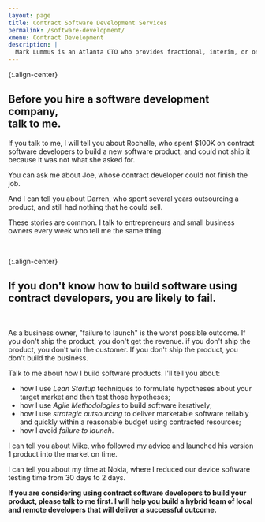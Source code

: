 ```yaml
---
layout: page
title: Contract Software Development Services
permalink: /software-development/
xmenu: Contract Development
description: |
  Mark Lummus is an Atlanta CTO who provides fractional, interim, or on-demand CTO services. Mark knows how to reduce risks and maximize budgets using outsourcing to build software applications. Mark knows how to avoid "failure to launch" outcomes. Mark is available to develop custom software for you. Schedule a free consultation today!
---
```


{:.align-center}
## Before you hire a software development company,<br /> talk to me.

If you talk to me, I will tell you about Rochelle, who spent $100K on contract software developers to build a new software product, and could not ship it because it was not what she asked for. 

You can ask me about Joe, whose contract developer could not finish the job.

And I can tell you about Darren, who spent several years outsourcing a product, and still had nothing that he could sell.

These stories are common. I talk to entrepreneurs and small business owners every week who tell me the same thing.

<br />

{:.align-center}
## If you don't know how to build software using contract developers, you are likely to fail.

<br />

As a business owner, "failure to launch" is the worst possible outcome. If you don't ship the product, you don't get the revenue. if you don't ship the product, you don't win the customer. If you don't ship the product, you don't build the business.

Talk to me about how I build software products. I'll tell you about:

 * how I use *Lean Startup* techniques to formulate hypotheses about your target market and then test those hypotheses; 
 * how I use *Agile Methodologies* to build software iteratively; 
 * how I use *strategic outsourcing* to deliver marketable software reliably and quickly within a reasonable budget using contracted resources; 
 * how I avoid *failure to launch*. 

I can tell you about Mike, who followed my advice and launched his version 1 product into the market on time.

I can tell you about my time at Nokia, where I reduced our device software testing time from 30 days to 2 days.

**If you are considering using contract software developers to build your product, please talk to me first. I will help  you build a hybrid team of local and remote developers that will deliver a successful outcome.**

